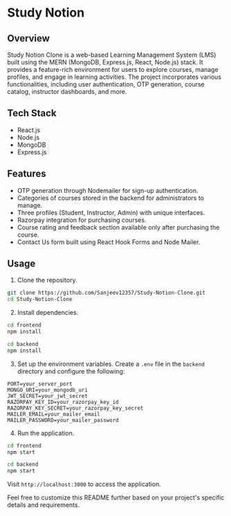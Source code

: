 # Study Notion

## Overview

Study Notion Clone is a web-based Learning Management System (LMS) built using the MERN (MongoDB, Express.js, React, Node.js) stack. It provides a feature-rich environment for users to explore courses, manage profiles, and engage in learning activities. The project incorporates various functionalities, including user authentication, OTP generation, course catalog, instructor dashboards, and more.


## Tech Stack

- React.js
- Node.js
- MongoDB
- Express.js

## Features

- OTP generation through Nodemailer for sign-up authentication.
- Categories of courses stored in the backend for administrators to manage.
- Three profiles (Student, Instructor, Admin) with unique interfaces.
- Razorpay integration for purchasing courses.
- Course rating and feedback section available only after purchasing the course.
- Contact Us form built using React Hook Forms and Node Mailer.

## Usage

1. Clone the repository.

```bash
git clone https://github.com/Sanjeev12357/Study-Notion-Clone.git
cd Study-Notion-Clone
```

2. Install dependencies.

```bash
cd frontend
npm install

cd backend
npm install
```

3. Set up the environment variables. Create a `.env` file in the `backend` directory and configure the following:

```env
PORT=your_server_port
MONGO_URI=your_mongodb_uri
JWT_SECRET=your_jwt_secret
RAZORPAY_KEY_ID=your_razorpay_key_id
RAZORPAY_KEY_SECRET=your_razorpay_key_secret
MAILER_EMAIL=your_mailer_email
MAILER_PASSWORD=your_mailer_password
```

4. Run the application.

```bash
cd frontend
npm start

cd backend
npm start
```

Visit `http://localhost:3000` to access the application.

Feel free to customize this README further based on your project's specific details and requirements.

